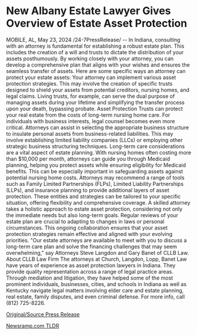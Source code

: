 # New Albany Estate Lawyer Gives Overview of Estate Asset Protection

MOBILE, AL, May 23, 2024 /24-7PressRelease/ -- In Indiana, consulting with an attorney is fundamental for establishing a robust estate plan. This includes the creation of a will and trusts to dictate the distribution of your assets posthumously. By working closely with your attorney, you can develop a comprehensive plan that aligns with your wishes and ensures the seamless transfer of assets.  Here are some specific ways an attorney can protect your estate assets:   Your attorney can implement various asset protection strategies. This may involve the creation of specific trusts designed to shield your assets from potential creditors, nursing homes, and legal claims. Living trusts, for example, can serve the dual purpose of managing assets during your lifetime and simplifying the transfer process upon your death, bypassing probate. Asset Protection Trusts can protect your real estate from the costs of long-term nursing home care.  For individuals with business interests, legal counsel becomes even more critical. Attorneys can assist in selecting the appropriate business structure to insulate personal assets from business-related liabilities. This may involve establishing limited liability companies (LLCs) or employing other strategic business structuring techniques.  Long-term care considerations are a vital aspect of estate planning. With nursing homes often costing more than $10,000 per month, attorneys can guide you through Medicaid planning, helping you protect assets while ensuring eligibility for Medicaid benefits. This can be especially important in safeguarding assets against potential nursing home costs.  Attorneys may recommend a range of tools such as Family Limited Partnerships (FLPs), Limited Liability Partnerships (LLPs), and insurance planning to provide additional layers of asset protection. These entities and strategies can be tailored to your specific situation, offering flexibility and comprehensive coverage.  A skilled attorney takes a holistic approach to estate asset protection, considering not only the immediate needs but also long-term goals. Regular reviews of your estate plan are crucial to adapting to changes in laws or personal circumstances. This ongoing collaboration ensures that your asset protection strategies remain effective and aligned with your evolving priorities.  "Our estate attorneys are available to meet with you to discuss a long-term care plan and solve the financing challenges that may seem overwhelming," say Attorneys Steve Langdon and Gary Banet of CLLB Law.  About CLLB Law Firm  The attorneys at Church, Langdon, Lopp, Banet Law have years of experience as asset protection lawyers in Indiana. They provide quality representation across a range of legal practice areas. Through mediation and litigation, they have helped some of the most prominent individuals, businesses, cities, and schools in Indiana as well as Kentucky navigate legal matters involving elder care and estate planning, real estate, family disputes, and even criminal defense. For more info, call (812) 725-8226. 

[Original/Source Press Release](https://www.24-7pressrelease.com/press-release/511048/new-albany-estate-lawyer-gives-overview-of-estate-asset-protection) 

[Newsramp.com TLDR](https://newsramp.com/None) 